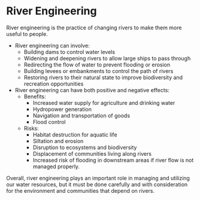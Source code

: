 # River Engineering

River engineering is the practice of changing rivers to make them more useful to people.

* River engineering can involve:
  * Building dams to control water levels
  * Widening and deepening rivers to allow large ships to pass through
  * Redirecting the flow of water to prevent flooding or erosion
  * Building levees or embankments to control the path of rivers
  * Restoring rivers to their natural state to improve biodiversity and recreation opportunities
* River engineering can have both positive and negative effects:
  * Benefits:
    * Increased water supply for agriculture and drinking water
    * Hydropower generation
    * Navigation and transportation of goods
    * Flood control
  * Risks:
    * Habitat destruction for aquatic life
    * Siltation and erosion
    * Disruption to ecosystems and biodiversity
    * Displacement of communities living along rivers
    * Increased risk of flooding in downstream areas if river flow is not managed properly. 

Overall, river engineering plays an important role in managing and utilizing our water resources, but it must be done carefully and with consideration for the environment and communities that depend on rivers.
